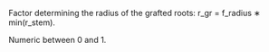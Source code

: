 Factor determining the radius of the grafted roots: r_gr = f_radius ∗ min(r_stem).

Numeric between 0 and 1.